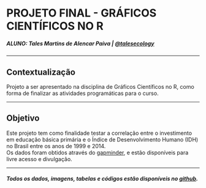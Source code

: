 # PROJETO FINAL - GRÁFICOS CIENTÍFICOS NO R
##### ALUNO: Tales Martins de Alencar Paiva | [@talesecology](https://twitter.com/talesecology)

-------

## Contextualização
Projeto a ser apresentado na disciplina de Gráficos Científicos no R, como forma de finalizar as atividades programáticas para o curso.  

---------

## Objetivo
Este projeto tem como finalidade testar a correlação entre o investimento em educação básica primária e o Índice de Desenvolvimento Humano (IDH) no Brasil entre os anos de 1999 e 2014.  
Os dados foram obtidos através do [gapminder](https://www.gapminder.org/data/), e estão disponíveis para livre acesso e divulgação.  

---------

##### Todos os dados, imagens, tabelas e códigos estão disponíveis no [github](https://github.com/tales14/projeto_final).

